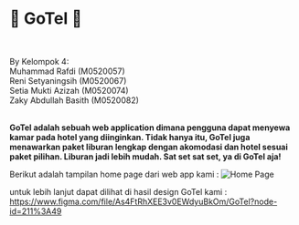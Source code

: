 # 🏨 GoTel 🏨
<br />

By Kelompok 4: <br />
Muhammad Rafdi		    (M0520057) <br />
Reni Setyaningsih		(M0520067) <br />
Setia Mukti Azizah		(M0520074) <br />
Zaky Abdullah Basith 	(M0520082) <br />
<br />


**GoTel adalah sebuah web application dimana pengguna dapat menyewa kamar pada hotel yang diinginkan. Tidak hanya itu, GoTel juga menawarkan paket liburan lengkap dengan akomodasi dan hotel sesuai paket pilihan. Liburan jadi lebih mudah. Sat set sat set, ya di GoTel aja!**


Berikut adalah tampilan home page dari web app kami :
![Home Page](https://user-images.githubusercontent.com/70735803/177070432-7895f883-d81f-47bf-8267-185003c80848.png)

untuk lebih lanjut dapat dilihat di hasil design GoTel kami :
https://www.figma.com/file/As4FtRhXEE3v0EWdyuBkOm/GoTel?node-id=211%3A49
